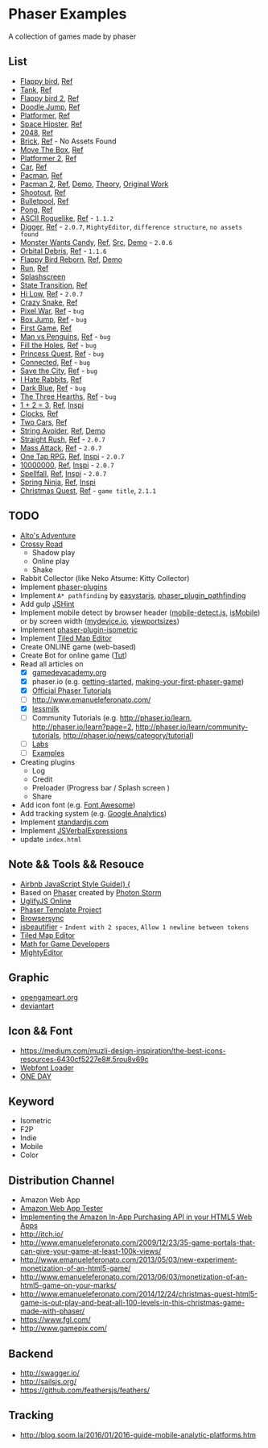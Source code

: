 # Phaser Examples

A collection of games made by phaser

## List

- [Flappy bird](http://jojoee.github.io/phaser-examples/flappy-bird/), [Ref](https://developer.amazon.com/public/community/post/Tx1NQ9QEA4MWGTY/Intro-To-Phaser-Part-1-Setting-Up-Your-Dev-Environment-and-Phaser)
- [Tank](http://jojoee.github.io/phaser-examples/tank/), [Ref](http://phaser.io/tutorials/coding-tips-002/)
- [Flappy bird 2](http://jojoee.github.io/phaser-examples/flappy-bird-2/), [Ref](http://blog.lessmilk.com/how-to-make-flappy-bird-in-html5-2/)
- [Doodle Jump](http://jojoee.github.io/phaser-examples/doodle-jump/), [Ref](http://phaser.io/tutorials/coding-tips-003/)
- [Platformer](http://jojoee.github.io/phaser-examples/platformer/), [Ref](http://phaser.io/tutorials/making-your-first-phaser-game/index)
- [Space Hipster](http://jojoee.github.io/phaser-examples/space-hipster/), [Ref](https://gamedevacademy.org/html5-phaser-tutorial-spacehipster-a-space-exploration-game/)
- [2048](http://jojoee.github.io/phaser-examples/2048/), [Ref](http://www.emanueleferonato.com/2014/04/04/how-to-create-a-complete-html5-2048-game-with-phaser)
- [Brick](http://jojoee.github.io/phaser-examples/brick/), [Ref](http://dailyjs.com/2014/09/16/phaser-tutorial/) - No Assets Found
- [Move The Box](http://jojoee.github.io/phaser-examples/move-the-box/), [Ref](http://www.emanueleferonato.com/2014/11/13/html5-swipe-controlled-sokoban-game-made-with-phaser)
- [Platformer 2](http://jojoee.github.io/phaser-examples/platformer-2/), [Ref](http://phaser.io/tutorials/coding-tips-004)
- [Car](http://jojoee.github.io/phaser-examples/car/), [Ref](http://phaser.io/tutorials/coding-tips-005)
- [Pacman](http://jojoee.github.io/phaser-examples/pacman/), [Ref](http://phaser.io/tutorials/coding-tips-005)
- [Pacman 2](http://jojoee.github.io/phaser-examples/pacman/), [Ref](https://github.com/plissken2013es/phaserPacmanClone), [Demo](http://luisquin.com/lq/phaserPacman/index.html), [Theory](http://gameinternals.com/post/2072558330/understanding-pac-man-ghost-behavior), [Original Work](http://phaser.io/tutorials/coding-tips-005)
- [Shootout](http://jojoee.github.io/phaser-examples/shootout/), [Ref](http://phaser.io/tutorials/coding-tips-006)
- [Bulletpool](http://jojoee.github.io/phaser-examples/bulletpool/), [Ref](http://phaser.io/tutorials/coding-tips-007)
- [Pong](http://jojoee.github.io/phaser-examples/pong/), [Ref](https://github.com/zekechan/phaser-html5-tutorial-pong)
- [ASCII Roguelike](http://jojoee.github.io/phaser-examples/ascii-roguelike/), [Ref](http://gamedevelopment.tutsplus.com/tutorials/how-to-make-your-first-roguelike--gamedev-13677) - `1.1.2`
- [Digger](http://jojoee.github.io/phaser-examples/digger/), [Ref](https://gamedevacademy.org/make-a-quick-phaser-compatible-game-using-mightyeditor/) - `2.0.7`, `MightyEditor`, `difference structure`, `no assets found`
- [Monster Wants Candy](http://jojoee.github.io/phaser-examples/monster-wants-candy/), [Ref](http://gamedevelopment.tutsplus.com/tutorials/getting-started-with-phaser-building-monster-wants-candy--cms-21723), [Src](https://github.com/tutsplus/Monster-Wants-Candy-demo), [Demo](http://candy.enclavegames.com/) - `2.0.6`
- [Orbital Debris](http://jojoee.github.io/phaser-examples/orbital-debris/), [Ref](http://www.allworkallplay.org/blog/orbital-debris-making-an-html5-game-with-phaser) - `1.1.6`
- [Flappy Bird Reborn](http://jojoee.github.io/phaser-examples/flappy-bird-reborn/), [Ref](https://github.com/codevinsky/flappy-bird-reborn), [Demo](http://flappy-bird-reborn.herokuapp.com/)
- [Run](http://jojoee.github.io/phaser-examples/run/), [Ref](http://www.lessmilk.com/games/1/)
- [Splashscreen](http://jojoee.github.io/phaser-examples/splashscreen/)
- [State Transition](http://jojoee.github.io/phaser-examples/state-transition/), [Ref](https://github.com/aaccurso/phaser-state-transition-plugin)
- [Hi Low](http://jojoee.github.io/phaser-examples/hi-low/), [Ref](http://www.emanueleferonato.com/2014/08/28/phaser-tutorial-understanding-phaser-states/) - `2.0.7`
- [Crazy Snake](http://jojoee.github.io/phaser-examples/crazy-snake/), [Ref](http://www.lessmilk.com/games/12/)
- [Pixel War](http://jojoee.github.io/phaser-examples/pixel-war/), [Ref](http://www.lessmilk.com/games/2/) - `bug`
- [Box Jump](http://jojoee.github.io/phaser-examples/box-jump/), [Ref](http://www.lessmilk.com/games/3/) - `bug`
- [First Game](http://jojoee.github.io/phaser-examples/first-game/), [Ref](http://phaser.io/tutorials/making-your-first-phaser-game)
- [Man vs Penguins](http://jojoee.github.io/phaser-examples/man-vs-penguins/), [Ref](http://www.lessmilk.com/games/4/) - `bug`
- [Fill the Holes](http://jojoee.github.io/phaser-examples/fill-the-holes/), [Ref](http://www.lessmilk.com/games/5/) - `bug`
- [Princess Quest](http://jojoee.github.io/phaser-examples/princess-quest/), [Ref](http://www.lessmilk.com/games/6/) - `bug`
- [Connected](http://jojoee.github.io/phaser-examples/connected/), [Ref](http://www.lessmilk.com/games/7/) - `bug`
- [Save the City](http://jojoee.github.io/phaser-examples/save-the-city/), [Ref](http://www.lessmilk.com/games/8/) - `bug`
- [I Hate Rabbits](http://jojoee.github.io/phaser-examples/i-hate-rabbits/), [Ref](http://www.lessmilk.com/games/9/)
- [Dark Blue](http://jojoee.github.io/phaser-examples/dark-blue/), [Ref](http://www.lessmilk.com/games/10/) - `bug`
- [The Three Hearths](http://jojoee.github.io/phaser-examples/the-three-hearths/), [Ref](http://www.lessmilk.com/games/11/) - `bug`
- [1 + 2 = 3](http://jojoee.github.io/phaser-examples/one-plus-two-equal-three/), [Ref](http://www.emanueleferonato.com/2015/02/23/123-html5-game-made-in-100-lines-of-code-brackets-included-using-phaser/), [Inspi](https://itunes.apple.com/us/app/1+2-3/id953831664?mt=8)
- [Clocks](http://jojoee.github.io/phaser-examples/clocks/), [Ref](http://www.emanueleferonato.com/2016/01/07/clocks-the-game-html5-prototype-step-3-actually-playing-the-game/)
- [Two Cars](http://jojoee.github.io/phaser-examples/two-cars/), [Ref](http://www.emanueleferonato.com/2015/11/03/2-cars-html5-prototype-part-ii-adding-targets-and-steering/)
- [String Avoider](http://jojoee.github.io/phaser-examples/string-avoider/), [Ref](http://www.emanueleferonato.com/2014/06/10/html5-string-avoider-game-made-with-phaser/), [Demo](http://www.kongregate.com/games/triqui/stringy)
- [Straight Rush](http://jojoee.github.io/phaser-examples/straight-rush/), [Ref](http://www.emanueleferonato.com/2014/07/30/html5-one-button-minigame-prototype-made-with-phaser/) - `2.0.7`
- [Mass Attack](http://jojoee.github.io/phaser-examples/mass-attack/), [Ref](http://www.emanueleferonato.com/2014/08/05/create-an-html5-game-like-mass-attack-with-phaser-just-using-tweens-well-almost/) - `2.0.7`
- [One Tap RPG](http://jojoee.github.io/phaser-examples/one-tap-rpg/), [Ref](http://www.emanueleferonato.com/2014/08/13/how-to-create-an-html5-rpg-physics-driven-game-with-phaser/), [Inspi](https://itunes.apple.com/it/app/id891234532?mt=8) - `2.0.7`
- [10000000](http://jojoee.github.io/phaser-examples/10000000/), [Ref](http://www.emanueleferonato.com/2014/07/24/html5-drag-and-match-engine-made-with-phaser/), [Inspi](https://itunes.apple.com/us/app/10000000/id54438) - `2.0.7`
- [Spellfall](http://jojoee.github.io/phaser-examples/spellfall/), [Ref](http://www.emanueleferonato.com/2014/08/19/how-to-create-an-html5-swap-and-match-3-game-engine-like-the-one-used-in-spellfall-ios-game-using-phaser/), [Inspi](https://itunes.apple.com/gb/app/spellfall-puzzle-rpg/id809027853?mt=8) - `2.0.7`
- [Spring Ninja](http://jojoee.github.io/phaser-examples/spring-ninja/), [Ref](http://www.emanueleferonato.com/2015/03/16/html5-prototype-of-an-endless-runner-game-like-spring-ninja/), [Inspi](https://itunes.apple.com/us/app/spring-ninja/id963980545?mt=8)
- [Christmas Quest](http://jojoee.github.io/phaser-examples/christmas-quest/), [Ref](http://www.emanueleferonato.com/2014/11/18/upcoming-html5-christmas-game-christmas-quest/) - `game title`, `2.1.1`

## TODO

- [Alto's Adventure](http://altosadventure.com/)
- [Crossy Road](https://play.google.com/store/apps/details?id=com.yodo1.crossyroad&hl=en)
  - Shadow play
  - Online play
  - Shake
- Rabbit Collector (like Neko Atsume: Kitty Collector)
- Implement [phaser-plugins](https://github.com/photonstorm/phaser-plugins)
- Implement `A* pathfinding` by [easystarjs](https://github.com/prettymuchbryce/easystarjs), [phaser_plugin_pathfinding](https://github.com/appsbu-de/phaser_plugin_pathfinding)
- Add gulp [JSHint](http://jshint.com/)
- Implement mobile detect by browser header ([mobile-detect.js](https://github.com/hgoebl/mobile-detect.js), [isMobile](https://github.com/kaimallea/isMobile)) or by screen width ([mydevice.io](http://mydevice.io/devices/), [viewportsizes](http://viewportsizes.com/))
- Implement [phaser-plugin-isometric](http://www.rotates.org/phaser/iso/)
- Implement [Tiled Map Editor](http://www.mapeditor.org/)
- Create ONLINE game (web-based)
- Create Bot for online game ([Tut](http://www.loskutoff.com/blog/writing-a-bot-for-online-browser-game-with-phantomjs))
- Read all articles on
  - [x] [gamedevacademy.org](https://gamedevacademy.org/category/tutorials/)
  - [x] phaser.io (e.g. [getting-started](http://phaser.io/tutorials/getting-started), [making-your-first-phaser-game](http://phaser.io/tutorials/making-your-first-phaser-game))
  - [x] [Official Phaser Tutorials](http://phaser.io/learn/official-tutorials)
  - [ ] http://www.emanueleferonato.com/
  - [x] [lessmilk](http://www.lessmilk.com/phaser-tutorial/)
  - [ ] Community Tutorials (e.g. http://phaser.io/learn, http://phaser.io/learn?page=2, http://phaser.io/learn/community-tutorials, http://phaser.io/news/category/tutorial)
  - [ ] [Labs](http://phaser.io/labs)
  - [ ] [Examples](http://phaser.io/examples)
- Creating plugins
  - Log
  - Credit
  - Preloader (Progress bar / Splash screen )
  - Share
- Add icon font (e.g. [Font Awesome](https://fortawesome.github.io/Font-Awesome/))
- Add tracking system (e.g. [Google Analytics](http://www.google.com/analytics/))
- Implement [standardjs.com](https://github.com/feross/standard)
- Implement [JSVerbalExpressions](https://github.com/VerbalExpressions/JSVerbalExpressions)
- update `index.html`

## Note && Tools && Resouce

- [Airbnb JavaScript Style Guide() {](https://github.com/airbnb/javascript)
- Based on [Phaser](http://phaser.io/) created by [Photon Storm](http://www.photonstorm.com/)
- [UglifyJS Online](https://skalman.github.io/UglifyJS-online/)
- [Phaser Template Project](https://github.com/gamecook/phaser-project-template)
- [Browsersync](https://www.browsersync.io/docs/options/)
- [jsbeautifier](http://jsbeautifier.org/) - `Indent with 2 spaces`, `Allow 1 newline between tokens`
- [Tiled Map Editor](http://www.mapeditor.org/)
- [Math for Game Developers](https://www.youtube.com/playlist?list=PLW3Zl3wyJwWOpdhYedlD-yCB7WQoHf-My)
- [MightyEditor](http://mightyfingers.com/)

## Graphic

- [opengameart.org](http://opengameart.org/)
- [deviantart](http://www.deviantart.com/)

## Icon && Font

- https://medium.com/muzli-design-inspiration/the-best-icons-resources-6430cf5227e8#.5rou8v69c
- [Webfont Loader](https://developers.google.com/fonts/docs/webfont_loader?hl=en)
- [ONE DAY](https://www.behance.net/gallery/23792563/ONE-DAY-Free-Font)

## Keyword

- Isometric
- F2P
- Indie
- Mobile
- Color

## Distribution Channel

- Amazon Web App
- [Amazon Web App Tester](http://www.amazon.com/gp/product/B00DZ3I1W8)
- [Implementing the Amazon In-App Purchasing API in your HTML5 Web Apps](https://developer.amazon.com/appsandservices/community/post/Tx3LQBBJRUYE58P/Implementing-the-Amazon-In-App-Purchasing-API-in-your-HTML5-Web-Apps.html)
- http://itch.io/
- http://www.emanueleferonato.com/2009/12/23/35-game-portals-that-can-give-your-game-at-least-100k-views/
- http://www.emanueleferonato.com/2013/05/03/new-experiment-monetization-of-an-html5-game/
- http://www.emanueleferonato.com/2013/06/03/monetization-of-an-html5-game-on-your-marks/
- http://www.emanueleferonato.com/2014/12/24/christmas-quest-html5-game-is-out-play-and-beat-all-100-levels-in-this-christmas-game-made-with-phaser/
- https://www.fgl.com/
- http://www.gamepix.com/

## Backend

- http://swagger.io/
- http://sailsjs.org/
- https://github.com/feathersjs/feathers/

## Tracking

- http://blog.soom.la/2016/01/2016-guide-mobile-analytic-platforms.htm
